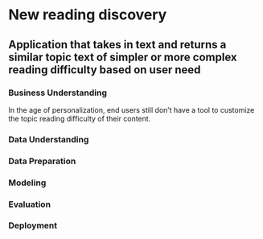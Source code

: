 # New reading discovery  
## Application that takes in text and returns a similar topic text of simpler or more complex reading difficulty based on user need

### Business Understanding
In the age of personalization, end users still don’t have a tool to customize the topic reading difficulty of their content. 

### Data Understanding


### Data Preparation


### Modeling

### Evaluation

### Deployment 


